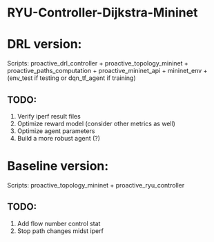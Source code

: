 # RYU-Controller-Dijkstra-Mininet

# DRL version: #
Scripts: proactive_drl_controller + proactive_topology_mininet + proactive_paths_computation + proactive_mininet_api + mininet_env + (env_test if testing or dqn_tf_agent if training)

## TODO: ##
1) Verify iperf result files 
2) Optimize reward model (consider other metrics as well)
3) Optimize agent parameters
4) Build a more robust agent (?)


# Baseline version: 
Scripts: proactive_topology_mininet + proactive_ryu_controller

## TODO:
1) Add flow number control stat
2) Stop path changes midst iperf
